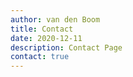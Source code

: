 ```yaml
---
author: van den Boom
title: Contact
date: 2020-12-11
description: Contact Page
contact: true
---
```

